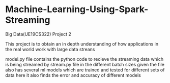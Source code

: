 # Machine-Learning-Using-Spark-Streaming
Big Data(UE19CS322) Project 2

This project is to obtain an in depth understanding of how applications in the real world work with large data streans

model.py file contains the python code to recieve the streaming data which is being streamed by stream.py file in the different batch sizes given
the file also has several ml models which are trained and tested for different sets of data
here it also finds the error and accuracy of different models
